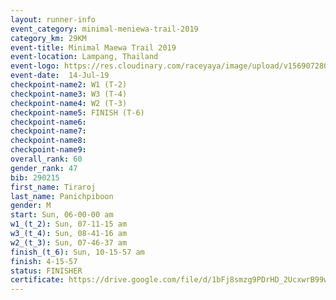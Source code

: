 ```yaml
---
layout: runner-info 
event_category: minimal-meniewa-trail-2019 
category_km: 29KM 
event-title: Minimal Maewa Trail 2019 
event-location: Lampang, Thailand 
event-logo: https://res.cloudinary.com/raceyaya/image/upload/v1569072805/logo/minimal-trail_ktnvsp.jpg 
event-date:  14-Jul-19 
checkpoint-name2: W1 (T-2) 
checkpoint-name3: W3 (T-4) 
checkpoint-name4: W2 (T-3) 
checkpoint-name5: FINISH (T-6) 
checkpoint-name6: 
checkpoint-name7: 
checkpoint-name8: 
checkpoint-name9: 
overall_rank: 60
gender_rank: 47
bib: 290215
first_name: Tiraroj
last_name: Panichpiboon
gender: M
start: Sun, 06-00-00 am
w1_(t_2): Sun, 07-11-15 am
w3_(t_4): Sun, 08-41-16 am
w2_(t_3): Sun, 07-46-37 am
finish_(t_6): Sun, 10-15-57 am
finish: 4-15-57
status: FINISHER
certificate: https://drive.google.com/file/d/1bFj8smzg9PDrHD_2UcxwrB99wYk6CcTU/view?usp=sharing
---
```

